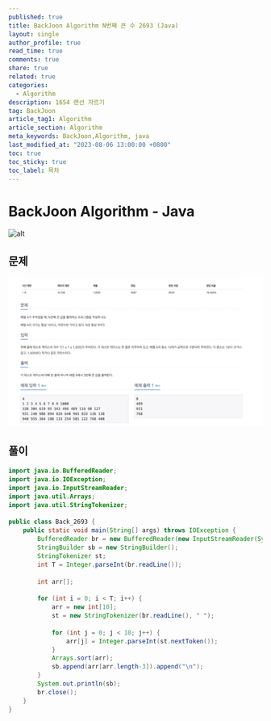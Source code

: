 ```yaml
---
published: true
title: BackJoon Algorithm N번째 큰 수 2693 (Java)
layout: single
author_profile: true
read_time: true
comments: true
share: true
related: true
categories:
  - Algorithm
description: 1654 랜선 자르기
tag: BackJoon
article_tag1: Algorithm
article_section: Algorithm
meta_keywords: BackJoon,Algorithm, java
last_modified_at: "2023-08-06 13:00:00 +0800"
toc: true
toc_sticky: true
toc_label: 목차
---
```


# BackJoon Algorithm - Java

![alt](https://d2gd6pc034wcta.cloudfront.net/images/logo@2x.png)

## 문제

![alt](/assets/images/post/Algorithm/2693.png)

## 풀이

```java
import java.io.BufferedReader;
import java.io.IOException;
import java.io.InputStreamReader;
import java.util.Arrays;
import java.util.StringTokenizer;

public class Back_2693 {
    public static void main(String[] args) throws IOException {
        BufferedReader br = new BufferedReader(new InputStreamReader(System.in));
        StringBuilder sb = new StringBuilder();
        StringTokenizer st;
        int T = Integer.parseInt(br.readLine());

        int arr[];

        for (int i = 0; i < T; i++) {
            arr = new int[10];
            st = new StringTokenizer(br.readLine(), " ");

            for (int j = 0; j < 10; j++) {
                arr[j] = Integer.parseInt(st.nextToken());
            }
            Arrays.sort(arr);
            sb.append(arr[arr.length-3]).append("\n");
        }
        System.out.println(sb);
        br.close();
    }
}

```
